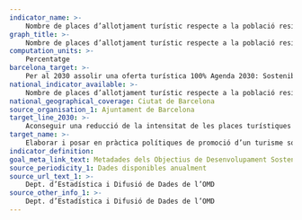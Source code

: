 ```yaml
---
indicator_name: >-
    Nombre de places d’allotjament turístic respecte a la població resident
graph_title: >-
    Nombre de places d’allotjament turístic respecte a la població resident
computation_units: >-
    Percentatge
barcelona_target: >-
    Per al 2030 assolir una oferta turística 100% Agenda 2030: Sostenible, segura i d’alta qualitat
national_indicator_available: >-
    Nombre de places d’allotjament turístic respecte a la població resident
national_geographical_coverage: Ciutat de Barcelona
source_organisation_1: Ajuntament de Barcelona
target_line_2030: >-
    Aconseguir una reducció de la intensitat de les places turístiques respecte la població resident: Igual o inferior a 8,5%
target_name: >-
    Elaborar i posar en pràctica polítiques de promoció d’un turisme sostenible que creï ocupació i promogui la cultura i els productes locals
indicator_definition:
goal_meta_link_text: Metadades dels Objectius de Desenvolupament Sostenible de les Nacions Unides (pdf 894kB)
source_periodicity_1: Dades disponibles anualment
source_url_text_1: >-
    Dept. d’Estadística i Difusió de Dades de l’OMD
source_other_info_1: >-
    Dept. d’Estadística i Difusió de Dades de l’OMD
---
```

